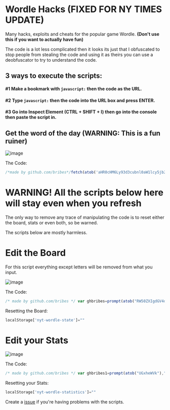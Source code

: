 # Wordle Hacks (FIXED FOR NY TIMES UPDATE)
Many hacks, exploits and cheats for the popular game Wordle. **(Don't use this if you want to actually have fun)**

The code is a lot less complicated then it looks its just that I obfuscated to stop people from stealing the code and using it as theirs you can use a deobfuscator to try to understand the code.

## 3 ways to execute the scripts:

#### #1 Make a bookmark with `javascript:` then the code as the URL.

#### #2 Type `javascript:` then the code into the URL box and press ENTER.

#### #3 Go into Inspect Element (CTRL + SHIFT + I) then go into the console then paste the script in.

## Get the word of the day (WARNING: This is a fun ruiner)

![image](https://user-images.githubusercontent.com/52789876/152241083-64712717-0555-4f04-b1cd-4581bf8dfdc1.png)

The Code:
```javascript
/*made by github.com/bribes*/fetch(atob('aHR0cHM6Ly93d3cubnl0aW1lcy5jb20vZ2FtZXMvd29yZGxlL21haW4u')+wordle.hash.replace('made by bribes','github.com/bribes')+'.js').then(bybribes=>bybribes.text()).then(async madebybribes=>{/*get word list*/function capitalize(string){/*made by github.com/bribes*/return string.charAt(0).toUpperCase()/*made by github.com/bribes*/+/*made by github.com/bribes*/string.slice(1);}var date=new Date().toLocaleDateString();/*made by github.com/bribes*/var yesterdayDate=new Date(new Date().getTime()-24*60*60*1000).toLocaleDateString();/*made by github.com/bribes*/var tommorowDate=new Date(new Date().getTime()+24*60*60*1000).toLocaleDateString();var ghbribes=await madebybribes.split('Ma=')[1].split(',Oa=')[0].replace(/[\[\]']+/g,'').replace(/"/g,'').split(',');/*made by github.com/bribes*/function bribes(start,end){const date1=new Date(start);const date2=new Date(end);const oneDay=1000*60*60*24;const diffInTime=date2.getTime()-date1.getTime();const diffInDays=Math.round(diffInTime/oneDay);/*made by github.com/bribes*/return diffInDays;/*made by github.com/bribes*/}alert(`${yesterdayDate} | Yesterday's Solution: ${capitalize(ghbribes[bribes(atob('Ni8xOS8yMQ=='),yesterdayDate)])}\n${date} | Today's Solution: ${capitalize(JSON.parse(localStorage['nyt-wordle-state']).solution)}\n${tommorowDate} | Tommorow's Solution: ${capitalize(ghbribes[bribes(atob('Ni8xOS8yMQ=='),tommorowDate)])}`);/*made by github.com/bribes*/console.log(atob('d29yZGxlIHdvcmQgcmV2ZWFsZWQhIC0gZmFhdg=='))});/*made by github.com/bribes*/
```

# WARNING! All the scripts below here will stay even when you refresh
The only way to remove any trace of manipulating the code is to reset either the board, stats or even both, so be warned.

The scripts below are mostly harmless.

# Edit the Board
For this script everything except letters will be removed from what you input.

![image](https://user-images.githubusercontent.com/52789876/152076636-9e6e12fc-fb74-4a7d-8917-e4e14932556c.png)

The Code:
```javascript
/* made by github.com/bribes */ var ghbribes=prompt(atob("RW50ZXIgdGV4dA=="),"github.com/bribes"); /* made by github.com/bribes */ function bribes(array,length,fill){return length>array.length?array.concat(Array(length-array.length).fill(fill)):array;}var wordedit=JSON.stringify(bribes(ghbribes.replace(/[^A-Za-z]/g,'').match(/.{1,5}/g).splice(0,6), 6, "")); /* made by github.com/bribes */ localStorage['nyt-wordle-state']=`{"boardState":${wordedit},"evaluations":[["correct","correct","correct","correct","correct"],["correct","correct","correct","correct","correct"],["correct","correct","correct","correct","correct"],["correct","correct","correct","correct","correct"],["correct","correct","correct","correct","correct"],["correct","correct","correct","correct","correct"]],"rowIndex":1,"solution":"${JSON.parse(localStorage['nyt-wordle-state']).solution}","gameStatus":"WIN","lastPlayedTs":${new Date().valueOf()},"lastCompletedTs":${new Date().valueOf()},"restoringFromLocalStorage":true,"hardMode":true}`;window.location.href=window.location.href /* made by github.com/bribes */
```

Resetting the Board:
```javascript
localStorage['nyt-wordle-state']=""
```

# Edit your Stats

![image](https://user-images.githubusercontent.com/52789876/152078900-12554a7e-d984-4099-842f-e31ade010e1f.png)

The Code:
```javascript
/* made by github.com/bribes */ var ghbribes1=prompt(atob("UGxheWVk"),"github.com/bribes"); /* made by github.com/bribes */ var ghbribes2=prompt(atob("V2luICU="),"github.com/bribes") /* made by github.com/bribes */ ;var ghbribes3=prompt(atob("Q3VycmVudCBTdHJlYWs="),"github.com/bribes"); /* made by github.com/bribes */ var ghbribes4=prompt(atob("TWF4IFN0cmVhaw=="),"github.com/bribes"); /* made by github.com/bribes */ localStorage['nyt-wordle-statistics']=`{"currentStreak":"${ghbribes3}","maxStreak":"${ghbribes4}","guesses":{"1":69420,"5":0,"3":0,"4":0,"5":0,"6":0,"fail":0},"winPercentage":"${ghbribes2}","gamesPlayed":"${ghbribes1}","gamesWon":100,"averageGuesses":100}`;window.location.href=window.location.href; /* made by github.com/bribes */
```

Resetting your Stats:
```javascript
localStorage['nyt-wordle-statistics']=""
```

Create a [issue](https://github.com/bribes/wordle-hacks/issues) if you're having problems with the scripts.

